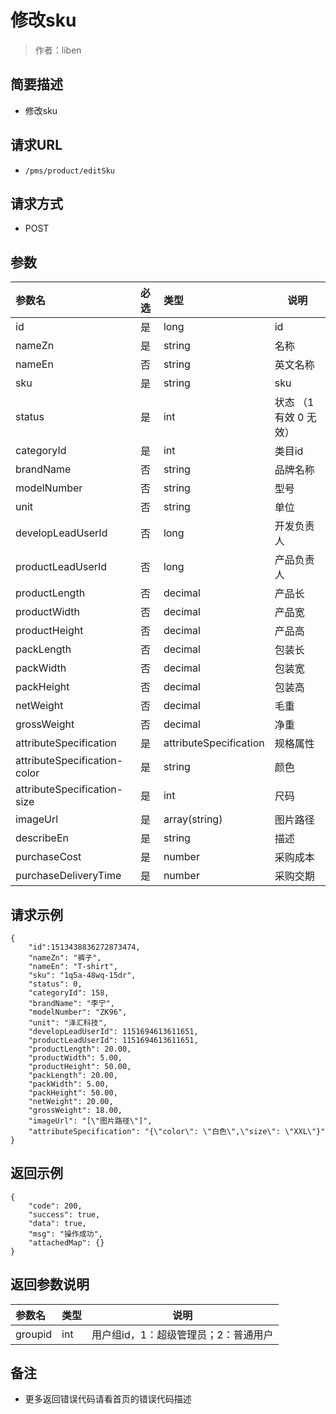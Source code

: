 # 修改sku

> 作者：liben

## 简要描述

- 修改sku

## 请求URL
- ` /pms/product/editSku `
  
## 请求方式
- POST 

## 参数

|参数名|必选|类型|说明|
|:----    |:---|:----- |-----   |
|id |是  |long |id   |
|nameZn |是  |string |名称   |
|nameEn |否  |string | 英文名称    |
|sku     |是  |string | sku    |
|status     |是  |int | 状态 （1 有效  0 无效）    |
|categoryId     |是  |int | 类目id   |
|brandName     |否  |string | 品牌名称   |
|modelNumber     |否  |string | 型号   |
|unit     |否  |string | 单位   |
|developLeadUserId     |否  |long | 开发负责人   |
|productLeadUserId     |否  |long | 产品负责人   |
|productLength     |否  |decimal | 产品长   |
|productWidth     |否  |decimal | 产品宽   |
|productHeight     |否  |decimal | 产品高   |
|packLength     |否  |decimal | 包装长   |
|packWidth     |否  |decimal | 包装宽   |
|packHeight     |否  |decimal | 包装高   |
|netWeight     |否  |decimal | 毛重   |
|grossWeight     |否  |decimal | 净重   |
|attributeSpecification     |是  |attributeSpecification | 规格属性  |
|attributeSpecification-color     |是  |string | 颜色  |
|attributeSpecification-size     |是  |int | 尺码  |
|imageUrl     |是  |array(string) | 图片路径  |
|describeEn     |是  |string | 描述  |
|purchaseCost     |是  |number | 采购成本  |
|purchaseDeliveryTime     |是  |number | 采购交期  |
## 请求示例 

``` 
{
    "id":1513438836272873474,
    "nameZn": "裤子",
    "nameEn": "T-shirt",
    "sku": "1q5a-48wq-15dr",
    "status": 0,
    "categoryId": 158,
    "brandName": "李宁",
    "modelNumber": "ZK96",
    "unit": "泽汇科技",
    "developLeadUserId": 1151694613611651,
    "productLeadUserId": 1151694613611651,
    "productLength": 20.00,
    "productWidth": 5.00,
    "productHeight": 50.00,
    "packLength": 20.00,
    "packWidth": 5.00,
    "packHeight": 50.00,
    "netWeight": 20.00,
    "grossWeight": 18.00,
    "imageUrl": "[\"图片路径\"]",
    "attributeSpecification": "{\"color\": \"白色\",\"size\": \"XXL\"}"
}
```
## 返回示例 

``` 
{
    "code": 200,
    "success": true,
    "data": true,
    "msg": "操作成功",
    "attachedMap": {}
}
```

## 返回参数说明 

|参数名|类型|说明|
|:-----  |:-----|-----                           |
|groupid |int   |用户组id，1：超级管理员；2：普通用户  |

## 备注 

- 更多返回错误代码请看首页的错误代码描述